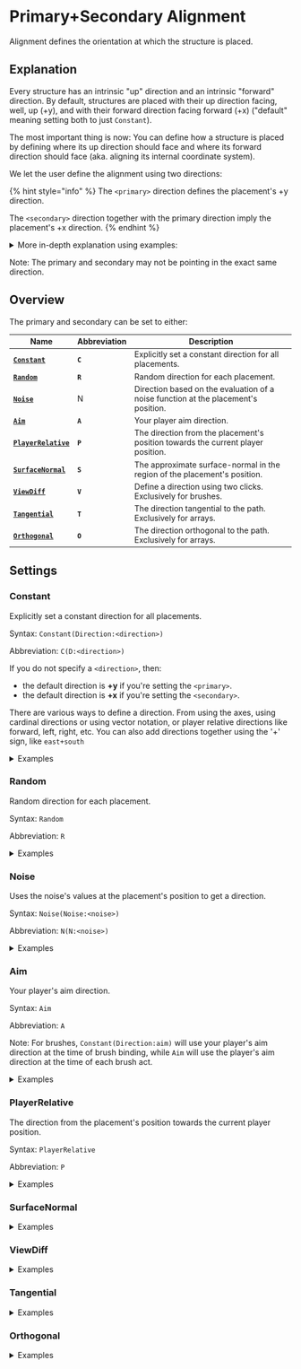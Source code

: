 # Primary+Secondary Alignment

Alignment defines the orientation at which the structure is placed.

## Explanation

Every structure has an intrinsic "up" direction and an intrinsic "forward" direction. By default, structures are placed with their up direction facing, well, up (+y), and with their forward direction facing forward (+x) ("default" meaning setting both to just `Constant`).

The most important thing is now: You can define how a structure is placed by defining where its up direction should face and where its forward direction should face (aka. aligning its internal coordinate system).

We let the user define the alignment using two directions:

{% hint style="info" %}
The `<primary>` direction defines the placement's +y direction.

The `<secondary>` direction together with the primary direction imply the placement's +x direction.
{% endhint %}

<details>

<summary>More in-depth explanation using examples:</summary>

Let's say this is our build that we want to place, by for example having it as our current WorldEdit clipboard.

<img src="../../.gitbook/assets/2024-11-18_03.12.06.png" alt="" data-size="original">

For reference, the red beam is facing towards positive x (east), the blue beam is facing towards positive z (south), and the green beam is facing towards positive y (up).

We now want to place it at various orientations using any of the ezEdits structure commands. For this we need to define a \<primary> and \<secondary> direction. Let us go through a few examples for a few such assignments of these parameters and try to understand what is happening:

Let's set the `<primary>` to `up` and the `<secondary>` to `east` (These are their default values):

<img src="../../.gitbook/assets/2024-11-18_03.12.06.png" alt="" data-size="original">

Our shape is pasted exactly in the same orientation as we copied it. Up is still up, right is still right, and so on.

Now, consider the following two examples:

1. The **`<primary>`** is set to **`south`** and the `<secondary>` remains at `east`:

<img src="../../.gitbook/assets/2024-11-18_03.12.34.png" alt="" data-size="original">

Notice how, what was originally "up" when we copied it, i.e. the green beam in our case, is pointing into the direction that we set the primary to: south. Meanwhile what was originally east, is still east. The blue beam is going down as a consequence of this 90° rotation.&#x20;

2. The **`<primary>`** is set to the vector **`(0,1,1)`**, i.e. the direction going "diagonally" up and south, and the `<secondary>` to `east`:

<img src="../../.gitbook/assets/2024-11-18_03.19.20.png" alt="" data-size="original">

Notice, again, how, what was originally "up" when we copied it, i.e. the green beam in our case, is pointing into the direction that we set the primary to: diagonally up and south.

Here's another interesting example:

The **`<primary>`** is set to the vector **`(1,1,0)`**, i.e. the direction going diagonally up and **east**, while the `<secondary>` is set to `east`:

<img src="../../.gitbook/assets/2024-11-18_03.21.06.png" alt="" data-size="original">

The green beam is correctly pointing along the primary direction, diagonally up and east. Whatever was pointing up when we //copy'd our clipboard is always aligned with whatever direction we pass as the primary!



But now, notice how, even though the secondary is set to east, the red beam is not pointing directly east anymore (but diagonally down and east). This is intended behavior.

Imagine if it were pointing east: Then the green and red beam would be at a 45° angle instead of the original 90° angle. Our structure would be deformed/bent/sheared.

What we decided to implement instead, is that (while we align the structure's +y direction with the given primary direction) instead of aligning the structure's +x direction with the given secondary direction, we choose the direction that is most similar to the given secondary direction and that is still perpendicular to the primary.

So, if the primary and secondary are not perfectly perpendicular, as in the example above, the secondary is swapped out with the most similar but still perpendicular vector!



Just for reference, here's a small GIF that shows the remaining perpendicular secondary directions for a set primary direction:

![](../../.gitbook/assets/2024-11-2017-46-38-ezgif.com-optimize.gif)



To give a final example:

The **`<primary>`** is set to the vector **`(-1,2,-1)`**, i.e. a direction going up and northwest, while the **`<secondary>`** is set to **`west`**:

![](../../.gitbook/assets/2024-11-20\_18.19.23.png)

As you can see, the green beam, or what was originally up in our build when we copied it, is now pointing into our specified `northwest+2*up` direction, while the red beam, or what was originally east when we copied, is now pointing `west` as it can while still being perpendicular to the primary.



All of this applies independently of your current clipboard. Here's another structure at its original orientation followed by its placement aligned just like the previous example.

![](../../.gitbook/assets/2024-11-20\_21.15.32.png)&#x20;

![](../../.gitbook/assets/2024-11-20\_21.15.47.png)

By the way, the command used was

`//ezbrush place Clipboard Constant(Direction:(-1,2,-1)) Constant(Direction:west)`

or, if you fancy abbreviations,

`//ezbr pl Cl C(D:(-1,2,-1)) C(D:west)`

With this primary + secondary system, we hope that you can easily and quickly construct your desired 3D orientation for each structure placement in any scenario.

</details>

Note: The primary and secondary may not be pointing in the exact same direction.

## Overview

The primary and secondary can be set to either:

<table data-view="cards" data-full-width="false"><thead><tr><th>Name</th><th>Abbreviation</th><th>Description</th></tr></thead><tbody><tr><td> <a href="primary+secondary-alignment.md#constant"><strong><code>Constant</code></strong></a></td><td><strong><code>C</code></strong></td><td>Explicitly set a constant direction for all placements.</td></tr><tr><td><a href="primary+secondary-alignment.md#random"><strong><code>Random</code></strong></a></td><td><strong><code>R</code></strong></td><td>Random direction for each placement.</td></tr><tr><td> <a href="primary+secondary-alignment.md#noise"><strong><code>Noise</code></strong></a></td><td>N</td><td>Direction based on the evaluation of a noise function at the placement's position.</td></tr><tr><td> <a href="primary+secondary-alignment.md#aim"><strong><code>Aim</code></strong></a></td><td><strong><code>A</code></strong></td><td>Your player aim direction.</td></tr><tr><td> <a href="primary+secondary-alignment.md#playerrelative"><strong><code>PlayerRelative</code></strong></a></td><td><strong><code>P</code></strong></td><td>The direction from the placement's position towards the current player position.</td></tr><tr><td> <a href="primary+secondary-alignment.md#surfacenormal"><strong><code>SurfaceNormal</code></strong></a></td><td><strong><code>S</code></strong></td><td>The approximate surface-normal in the region of the placement's position.</td></tr><tr><td> <a href="primary+secondary-alignment.md#viewdiff"><strong><code>ViewDiff</code></strong></a></td><td><strong><code>V</code></strong></td><td>Define a direction using two clicks. Exclusively for brushes.</td></tr><tr><td> <a href="primary+secondary-alignment.md#tangential"><strong><code>Tangential</code></strong></a></td><td><strong><code>T</code></strong></td><td>The direction tangential to the path. Exclusively for arrays.</td></tr><tr><td> <a href="primary+secondary-alignment.md#orthogonal"><strong><code>Orthogonal</code></strong></a></td><td><strong><code>O</code></strong></td><td>The direction orthogonal to the path. Exclusively for arrays.</td></tr></tbody></table>

## Settings

### Constant

Explicitly set a constant direction for all placements.

Syntax: `Constant(Direction:<direction>)`

Abbreviation: `C(D:<direction>)`

If you do not specify a `<direction>`, then:

* the default direction is **+y** if you're setting the `<primary>`.
* the default direction is **+x** if you're setting the `<secondary>`.

There are various ways to define a direction. From using the axes, using cardinal directions or using vector notation, or player relative directions like forward, left, right, etc. You can also add directions together using the '+' sign, like `east+south`

<details>

<summary>Examples</summary>

`//ezsc Clipboard C(v:(0,2,0)) C(v:east)`

<img src="../../.gitbook/assets/2024-11-18_04.33.26.png" alt="" data-size="original">

`//ezsc Clipboard C(v:(-1,2,-1)) C(v:east)`

<img src="../../.gitbook/assets/2024-11-18_04.33.57 (1).png" alt="" data-size="original">

`//ezsc Clipboard C(v:(-1,2,-1)) C(v:-aim)`

<img src="../../.gitbook/assets/2024-11-18_04.36.35 (1).png" alt="" data-size="original">

</details>

### Random

Random direction for each placement.

Syntax: `Random`

Abbreviation: `R`

<details>

<summary>Examples</summary>

`//ezsc Clipboard Constant Random`&#x20;

* Only setting the `<secondary>` to Random, primary remains pointing up
* Notice how our structure's up direction (green beam) remains up (primary is set to up), but each placement is randomly rotated around the primary (y-axis in this case) since the secondary is random.

![](../../.gitbook/assets/2024-11-18\_04.46.40.png)



`//ezsc Clipboard Random Constant`&#x20;

* Only setting the `<primary>` to Random, secondary remains pointing east.
* Terrain replaced with glass so you can see better.
* Notice how the green beam is now facing all kinds of directions, but the red beam is roughly pointing east for all placements.

![](../../.gitbook/assets/2024-11-18\_04.47.48.png)



`//ezsc Clipboard Random Random`&#x20;

* Setting both to Random

![](../../.gitbook/assets/2024-11-18\_04.47.55.png)



</details>

### Noise

Uses the noise's values at the placement's position to get a direction.

Syntax: `Noise(Noise:<noise>)`

Abbreviation: `N(N:<noise>)`

<details>

<summary>Examples</summary>



</details>

### Aim

Your player's aim direction.

Syntax: `Aim`

Abbreviation: `A`

Note: For brushes, `Constant(Direction:aim)` will use your player's aim direction at the time of brush binding, while `Aim` will use the player's aim direction at the time of each brush act.&#x20;

<details>

<summary>Examples</summary>



</details>

### PlayerRelative

The direction from the placement's position towards the current player position.

Syntax: `PlayerRelative`

Abbreviation: `P`

<details>

<summary>Examples</summary>



</details>

### SurfaceNormal

<details>

<summary>Examples</summary>



</details>

### ViewDiff

<details>

<summary>Examples</summary>



</details>

### Tangential

<details>

<summary>Examples</summary>



</details>

### Orthogonal

<details>

<summary>Examples</summary>



</details>
